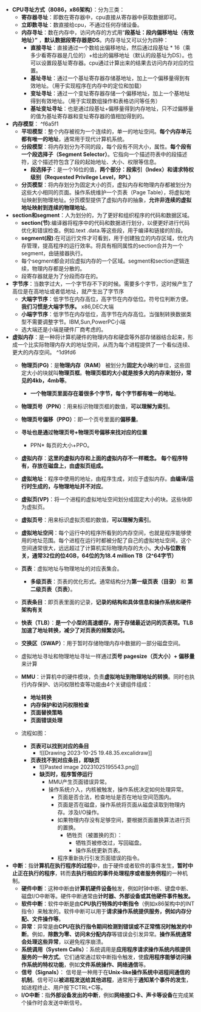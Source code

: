 - **CPU寻址方式（8086，x86架构）**：分为三类：
	- **寄存器寻址**：即数在寄存器中，cpu直接从寄存器中获取数据即可。
	- **立即数寻址**：数直接给cpu，不通过任何存储设备。
	- **内存寻址**：数在内存中，访问内存的方式用“**段基址：段内偏移地址（有效地址）”** ，**默认数据段寄存器是DS**。内存寻址又可以分为四种：
		- **直接寻址**：直接通过一个数给出偏移地址，然后通过段基址 * 16（乘多少看寄存器是几位的）+给出的偏移地址（默认的段基址为DS）。也可以设置段基址寄存器。cpu通过计算出来的结果去访问内存对应的位置。 
		- **基址寻址**：通过一个基址寄存器存储基地址，加上一个偏移量得到有效地址。（用于实现程序在内存中的定位和加载）
		- **变址寻址**：通过一个变址寄存器存储一个偏移地址，加上一个基地址得到有效地址。（用于实现数组操作和表格访问等任务）
		- **基址变址寻址**：也是通过段基址+偏移量得到内存地址，只不过偏移量的值为基址寄存器和变址寄存器的值相加得到的。
- **内存模型**： ^f6a5f1
	- **平坦模型**：整个内存被视为一个连续的，单一的地址空间。**每个内存单元都有唯一的地址**，通常用于现代计算机系统。
	- **分段模型**：将内存划分为不同的段，每个段有不同大小，属性。**每个段有一个段选择子（Segment Selector）**。它指向一个描述符表中的段描述符，这个描述符包含了段的起始地址、大小、权限等信息。
		- **段选择子**：是一个16位的值，**两个部分：段索引（Index）和请求特权级别（Requested Privilege Level，RPL）**
	- **分页模型**：将内存划分为固定大小的页，虚拟内存和物理内存都被划分为这些大小相同的页面。操作系统维护一个页表（Page Table），将虚拟地址映射到物理地址。分页模型提供了虚拟内存的抽象，**允许非连续的虚拟地址映射到连续的物理地址**。
- **section和segment**：人为划分的，为了更好和组织程序的代码和数据区域。
	- **section(节)**:编译器将程序中的代码和数据进行划分，以便更好进行代码优化和错误检查。例如.text .data.等这些段，用于编译和链接的阶段。
	- **segment(段)**:在可运行文件才可看到，用于创建独立的内存区域，优化内存管理，提高程序的运行效率。将具有相同属性的section合并为一个segment，由链接器执行。
	-  每个segment都会对应虚拟内存的一个区域。segment和section逻辑连续，物理内存都是分散的。
	- 段寄存器就是为了分段而存在的。
- **字节序**：当数字过大，一个字节存不下的时候。需要多个字节，这时候产生了高位是在高地址或者低地址，就产生出了字节序
	- **大端字节序**：低字节在内存高位，高字节在内存低位。符号位判断方便。**我们习惯是大端字节序。** x86,DEC大端
	- **小端字节序**：低字节在内存低位，高字节在内存高位。当强制转换数据类型不需要调整字节。IBM,Sun,PowerPC小端
	- 选大端还是小端是硬件厂商考虑的。
- **虚拟内存**：是一种将计算机硬件的物理内存和硬盘等外部存储器结合起来，形成一个比实际物理内存大的地址空间，从而为每个进程提供了一个看似连续、更大的内存空间。 ^1d9fd6
	-  **物理页(PG)**：是**物理内存（RAM）** 被划分为**固定大小块**的单位，这些固定大小的块就叫**物理页框**。**物理页框的大小就是按多大的内存来划分，常见的4kb，4mb等**。
		- **一个物理页里面存在着很多个字节，每个字节都有唯一的地址**。
	- **物理页号（PPN）**：用来标识物理页框的数值，**可以理解为索引**。
	- **物理页号偏移（PPO）**：即一个页号里面的**偏移量**。
	- **寻址也是通过物理页号+物理页号偏移来找对应的位置**
		- PPN* 每页的大小+PPO。

	- **虚拟内存**：**这里的虚拟内存和上面的虚拟内存不一样概念。** **每个程序特有，存放在磁盘上，由虚拟页组成。**
	- **虚拟地址**：程序中使用的地址，由程序生成，对应于虚拟内存。**由编译/运行时生成的，与物理地址并不对应**。
	- **虚拟页(VP)**：将一个进程的虚拟地址空间划分成固定大小的块。这些块即为虚拟页。
	- **虚拟页号**：用来标识虚拟页框的数值，**可以理解为索引**。
	- **虚拟地址空间**：每个运行中的程序所看到的内存空间，也就是程序能够使用的地址范围。每个进程在运行时都被分配了自己的虚拟地址空间，这个空间通常很大，远远超过了计算机实际物理内存的大小。**大小与位数有关，通常32位的位4GB，64位的为18.4 million TB（2^64字节）**
	
	 - **页表**：虚拟地址与物理地址的对应表集合。
		 - **多级页表**：页表的优化形式。通常结构分为**第一级页表（目录）** 和 **第二级页表（页表）**。
	 - **页表条目**：即页表里面的记录，**记录的结构和具体信息和操作系统和硬件架构有关**
	 - **快表（TLB）**：**是一个小型的高速缓存，用于存储最近访问的页表项。TLB加速了地址转换，减少了对页表的频繁访问。**
	 - **交换区（SWAP）**：用于暂时存储物理内存中数据的一部分磁盘空间。
	 - 虚拟地址寻址和物理地址寻址一样通过**页号 pagesize（页大小）+ 偏移量**来计算
	 - **MMU**：计算机中的硬件模块，负责**虚拟地址到物理地址的转换**。同时也执行内存保护、访问权限检查等功能由4个关键组件组成：
		- **地址转换**
		- **内存保护和访问权限检查**
		- **页面替换策略**
		- **页面错误处理**
	
	 - 流程如图：
		 - **页表可以找到对应的条目**
			 - ![[Drawing 2023-10-25 19.48.35.excalidraw]]
		 - **页表找不到对应条目，即缺页**
			 - ![[Pasted image 20231025195543.png]]
			 - **缺页时，程序暂停运行**
				 - MMU产生页面错误异常。
				 - 操作系统介入，内核被触发，操作系统决定如何处理异常。
					 - 页面是否合法，检查地址是否在地址空间范围内。
					 - 页面是否在磁盘，操作系统将页面从磁盘读取到物理内存。涉及I/O操作。
					 - 如果物理内存没有足够空间，要根据页面置换算法进行页的置换。
						 - 牺牲页（被置换的页）：
							 - 牺牲页被修改过，写回磁盘。
							 - 操作系统更新页表。
					- 程序重新执行引发页面错误的指令。
- **中断**：指**计算机在执行程序的过程**中，由于硬件或者软件的事件发生，**暂时中止正在执行的程序**，转而**去执行相应的事件处理程序或者服务例程**的一种机制。
	- **硬件中断**：这种中断由**计算机硬件设备**触发，例如时钟中断、键盘中断、磁盘I/O中断等。硬件中断通常由**计时器、外部设备或其他硬件事件触发。**
	- **软件中断**：软件中断是由**CPU执行特殊的中断指令**（例如x86架构中的INT指令）来触发的。软件中断可以用于**请求操作系统提供服务，例如内存分配、文件操作等**。
	- **异常**：异常是由**CPU在执行指令期间检测到错误或不正常情况时触发的中断**。例如，**除数为零、访问未分配内存**等错误会引发异常。**操作系统通常会处理这些异常**，以避免程序崩溃。
	- **系统调用（System Calls）**：系统调用是**应用程序请求操作系统内核提供服务的一种方式**。它们通常通过软中断指令触发，使**应用程序能够访问操作系统的特权功能**，例如**文件系统操作、网络通信**等。
	- **信号（Signals）**： 信号是一种用于在**Unix-like操作系统中进程间通信的机制**。信号可以**被进程发送给其他进程**，通常用于**通知某个事件的发生**，如进程终止、用户按下CTRL+C等。
	- **I/O中断**：指**外部设备发出的中断**，例如**网络接口卡、声卡等设备**在完成某个操作时会发送中断信号。